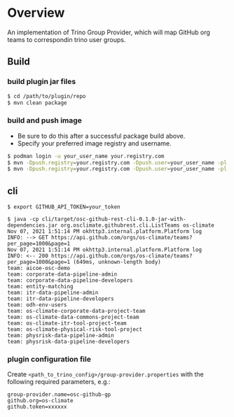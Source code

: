 # Overview

An implementation of Trino Group Provider, which will map GitHub org teams to correspondin trino user groups.

## Build

### build plugin jar files
```sh
$ cd /path/to/plugin/repo
$ mvn clean package
```

### build and push image
- Be sure to do this after a successful package build above.
- Specify your preferred image registry and username. 
```sh
$ podman login -u your_user_name your.registry.com 
$ mvn -Dpush.registry=your.registry.com -Dpush.user=your_user_name -pl plugin podman:build
$ mvn -Dpush.registry=your.registry.com -Dpush.user=your_user_name -pl plugin podman:push
```

## cli

```
$ export GITHUB_API_TOKEN=your_token

$ java -cp cli/target/osc-github-rest-cli-0.1.0-jar-with-dependencies.jar org.osclimate.githubrest.cli.ListTeams os-climate
Nov 07, 2021 1:51:14 PM okhttp3.internal.platform.Platform log
INFO: --> GET https://api.github.com/orgs/os-climate/teams?per_page=1000&page=1
Nov 07, 2021 1:51:14 PM okhttp3.internal.platform.Platform log
INFO: <-- 200 https://api.github.com/orgs/os-climate/teams?per_page=1000&page=1 (649ms, unknown-length body)
team: aicoe-osc-demo
team: corporate-data-pipeline-admin
team: corporate-data-pipeline-developers
team: entity-matching
team: itr-data-pipeline-admin
team: itr-data-pipeline-developers
team: odh-env-users
team: os-climate-corporate-data-project-team
team: os-climate-data-commons-project-team
team: os-climate-itr-tool-project-team
team: os-climate-physical-risk-tool-project
team: physrisk-data-pipeline-admin
team: physrisk-data-pipeline-developers
```

### plugin configuration file

Create `<path_to_trino_config>/group-provider.properties` with the following required parameters, e.g.:

```
group-provider.name=osc-github-gp
github.org=os-climate
github.token=xxxxxx
```

